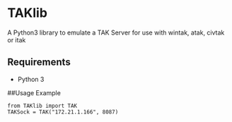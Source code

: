 # TAKlib
A Python3 library to emulate a TAK Server for use with wintak, atak, civtak or itak

## Requirements
- Python 3

##Usage Example

    from TAKlib import TAK
    TAKSock = TAK("172.21.1.166", 8087)
